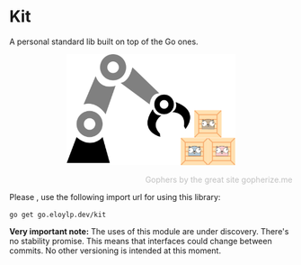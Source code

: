 # Kit

A personal standard lib built on top of the Go ones.

<p align="center">
<img src="art/building-blocks.png" alt="go-kit" width="300"/>
</p>

<p align="right" style="color:silver">
Gophers by the great site gopherize.me
</p>

Please , use the following import url for using this library:

```
go get go.eloylp.dev/kit
```

**Very important note:** The uses of this module are under discovery. There's no stability promise. This means that interfaces could change
between commits. No other versioning is intended at this moment.